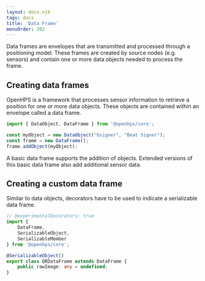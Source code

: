 ```yaml
---
layout: docs.njk
tags: docs
title: 'Data Frame'
menuOrder: 202
---
```

Data frames are envelopes that are transmitted and processed through a positioning model. These frames are created by source nodes (e.g. sensors) and contain one or more data objects needed to process the frame.

## Creating data frames
OpenHPS is a framework that processes sensor information to retrieve a position for one or more data objects. These objects are contained within an envelope called a data frame.

```ts twoslash
import { DataObject, DataFrame } from '@openhps/core';

const myObject = new DataObject("bsigner", "Beat Signer");
const frame = new DataFrame();
frame.addObject(myObject);
```

A basic data frame supports the addition of objects. Extended versions of this basic data frame also add additional sensor data.

## Creating a custom data frame
Similar to data objects, decorators have to be used to indicate a serializable data frame.

```ts twoslash
// @experimentalDecorators: true
import { 
    DataFrame,
    SerializableObject,
    SerializableMember
} from '@openhps/core';

@SerializableObject()
export class QRDataFrame extends DataFrame {
    public rawImage: any = undefined;
}
```